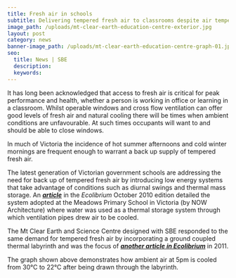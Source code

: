 ```yaml
---
title: Fresh air in schools
subtitle: Delivering tempered fresh air to classrooms despite air temperatures outside
image_path: /uploads/mt-clear-earth-education-centre-exterior.jpg
layout: post
category: news
banner-image_path: /uploads/mt-clear-earth-education-centre-graph-01.jpg
seo:
  title: News | SBE
  description:
  keywords:
---
```

It has long been acknowledged that access to fresh air is critical for peak performance and health, whether a person is working in office or learning in a classroom. Whilst operable windows and cross flow ventilation can offer good levels of fresh air and natural cooling there will be times when ambient conditions are unfavourable. At such times occupants will want to and should be able to close windows.

In much of Victoria the incidence of hot summer afternoons and cold winter mornings are frequent enough to warrant a back up supply of tempered fresh air.

The latest generation of Victorian government schools are addressing the need for back up of tempered fresh air by introducing low energy systems that take advantage of conditions such as diurnal swings and thermal mass storage. An [***article***](http://www.nowarchitecture.com/images/media/2010%20Ecolibrium%20-%20Meadows%20PS.pdf) in the *Ecolibrium*&nbsp;October 2010 edition detailed the system adopted at the Meadows Primary School in Victoria (by NOW Architecture) where water was used as a thermal storage system through which ventilation pipes drew air to be cooled.

The Mt Clear Earth and Science Centre designed with SBE responded to the same demand for tempered fresh air by incorporating a ground coupled thermal labyrinth and was the focus of [***another article in Ecolibrium***](http://www.sbe.com.au/wp-content/uploads/2010/12/1107-Ecolibrium-The-3D-textbook1.pdf)&nbsp;in 2011.

The graph shown above demonstrates how ambient air at 5pm is cooled from 30°C to 22°C after being drawn through the labyrinth.